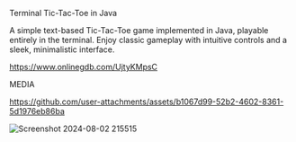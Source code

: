 Terminal Tic-Tac-Toe in Java

A simple text-based Tic-Tac-Toe game implemented in Java, playable entirely in the terminal. Enjoy classic gameplay with intuitive controls and a sleek, minimalistic interface.

https://www.onlinegdb.com/UjtyKMpsC

MEDIA

https://github.com/user-attachments/assets/b1067d99-52b2-4602-8361-5d1976eb86ba

![Screenshot 2024-08-02 215515](https://github.com/user-attachments/assets/56670749-4be6-4b01-a7db-f8ef473ebb5d)
